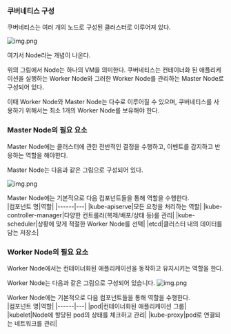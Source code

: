 ### 쿠버네티스 구성
쿠버네티스는 여러 개의 노드로 구성된 클러스터로 이루어져 있다.

![img.png](../../image/component.png)

여기서 Node라는 개념이 나온다.

위의 그림에서 Node는 하나의 VM을 의미한다. 쿠버네티스는 컨테이너화 된 애플리케이션을 실행하는 Worker Node와 그러한 Worker Node를 관리하는 Master Node로 구성되어 있다.

이때 Worker Node와 Master Node는 다수로 이루어질 수 있으며, 쿠버네티스를 사용하기 위해서는 최소 1개의 Worker Node를 보유해야 한다.

### Master Node의 필요 요소
Master Node에는 클러스터에 관한 전반적인 결정을 수행하고, 이벤트를 감지하고 반응하는 역할을 해야한다.

Master Node는 다음과 같은 그림으로 구성되어 있다.

![img.png](../../image/masternode.png)

Master Node에는 기본적으로 다음 컴포넌트들을 통해 역할을 수행한다.  
|컴포넌트 명|역할|
|------|---|
|kube-apiserve|모든 요청을 처리하는 역할|
|kube-controller-manager|다양한 컨트롤러(복제/배포/상태 등)를 관리|
|kube-scheduler|상황에 맞게 적절한 Worker Node를 선택|
|etcd|클러스터 내의 데이터를 담는 저장소|  

### Worker Node의 필요 요소
Worker Node에서는 컨테이너화된 애플리케이션을 동작하고 유지시키는 역할을 한다.

Worker Node는 다음과 같은 그림으로 구성되어 있습니다. 
![img.png](../../image/workernode.png)

Worker Node에는 기본적으로 다음 컴포넌트들을 통해 역할을 수행한다.  
|컴포넌트 명|역할|
|------|---|
|pod|컨테이너화된 애플리케이션 그룹|
|kubelet|Node에 할당된 pod의 상태를 체크하고 관리|
|kube-proxy|pod로 연결되는 네트워크를 관리|
